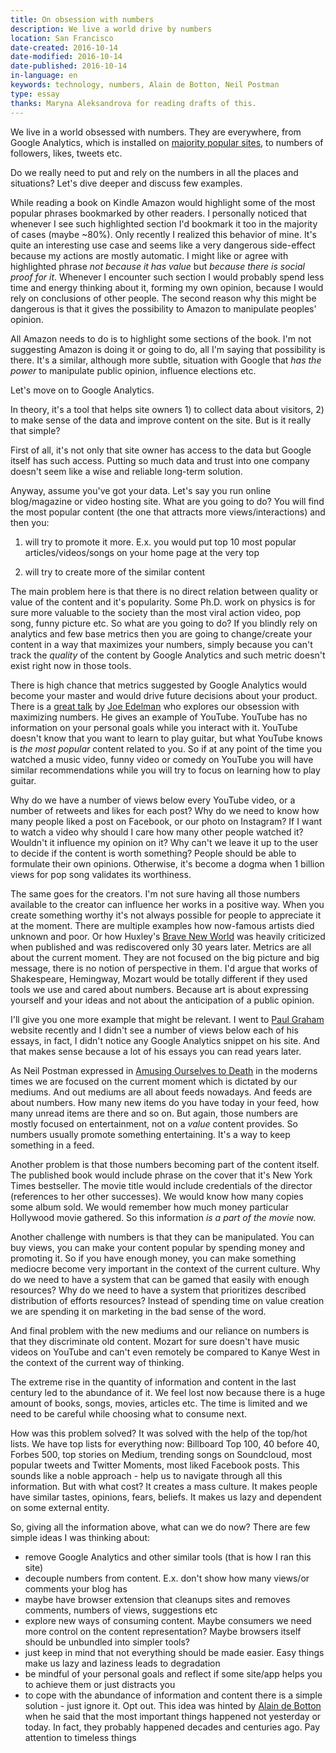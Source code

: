 ```yaml
---
title: On obsession with numbers
description: We live a world drive by numbers
location: San Francisco
date-created: 2016-10-14
date-modified: 2016-10-14
date-published: 2016-10-14
in-language: en
keywords: technology, numbers, Alain de Botton, Neil Postman
type: essay
thanks: Maryna Aleksandrova for reading drafts of this.
---
```


We live in a world obsessed with numbers. They are everywhere, from Google Analytics, which is installed
on [majority popular sites](https://en.wikipedia.org/wiki/Google_Analytics#Popularity), to numbers of followers, likes, tweets etc.

Do we really need to put and rely on the numbers in all the places and situations? Let's dive deeper and discuss few examples.

While reading a book on Kindle Amazon would highlight some of the most popular phrases bookmarked by other readers. I personally noticed that whenever I see such highlighted section I'd bookmark it too in the majority of cases (maybe ~80%). Only recently I realized this behavior of mine. It's quite an interesting use case and seems like a very dangerous side-effect because my actions are mostly automatic. I might like or agree with highlighted phrase *not because it has value* but *because there is social proof for it*. Whenever I encounter such section I would probably spend less time and energy thinking about it, forming my own opinion, because I would rely on conclusions of other people.
The second reason why this might be dangerous is that it gives the possibility to Amazon to manipulate peoples' opinion.

All Amazon needs to do is to highlight some sections of the book. I'm not suggesting Amazon is doing it or going to do, all I'm saying that possibility is there. It's a similar, although more subtle, situation with Google that *has the power* to manipulate public opinion, influence elections etc.

Let's move on to Google Analytics.

In theory, it's a tool that helps site owners 1) to collect data about visitors, 2) to make sense of the data and improve content on the site. But is it really that simple?

First of all, it's not only that site owner has access to the data but Google itself has such access. Putting so much data and trust into one company doesn't seem like a wise and reliable long-term solution.

Anyway, assume you've got your data. Let's say you run online blog/magazine or video hosting site. What are you going to do?
You will find the most popular content (the one that attracts more views/interactions) and then you:

1) will try to promote it more. E.x. you would put top 10 most popular articles/videos/songs on your home page at the very top

2) will try to create more of the similar content

The main problem here is that there is no direct relation between quality or value of the content and it's popularity.
Some Ph.D. work on physics is for sure more valuable to the society than the most viral action video, pop song, funny picture etc. So what are you going to do? If you blindly rely on analytics and few base metrics then you are going to change/create your content in a way that maximizes your numbers, simply because you can't track the *quality* of the content by Google Analytics and such metric doesn't exist right now in those tools.

There is high chance that metrics suggested by Google Analytics would become your master and would drive future decisions about your product. There is a [great talk](http://nxhx.org/maximizing/) by [Joe Edelman](http://nxhx.org/) who explores our obsession with maximizing numbers. He gives an example of YouTube. YouTube has no information on your personal goals while you interact with it. YouTube doesn't know that you want to learn to play guitar, but what YouTube knows is *the most popular* content related to you. So if at any point of the time you watched a music video, funny video or comedy on YouTube you will have similar recommendations while you will try to focus on learning how to play guitar.

Why do we have a number of views below every YouTube video, or a number of retweets and likes for each post? Why do we need to know how many people liked a post on Facebook, or our photo on Instagram? If I want to watch a video why should I care how many other people watched it? Wouldn't it influence my opinion on it?  Why can't we leave it up to the user to decide if the content is worth something? People should be able to formulate their own opinions. Otherwise, it's become a dogma when 1 billion views for pop song validates its worthiness.

The same goes for the creators. I'm not sure having all those numbers available to the creator can influence her works in a positive way. When you create something worthy it's not always possible for people to appreciate it at the moment. There are multiple examples how now-famous artists died unknown and poor. Or how Huxley's [Brave New World](https://www.goodreads.com/book/show/22044026-brave-new-world) was heavily criticized when published and was rediscovered only 30 years later. Metrics are all about the current moment. They are not focused on the big picture and big message, there is no notion of perspective in them.
I'd argue that works of Shakespeare, Hemingway, Mozart would be totally different if they used tools we use and cared about numbers. Because art is about expressing yourself and your ideas and not about the anticipation of a public opinion.

I'll give you one more example that might be relevant. I went to [Paul Graham](http://www.paulgraham.com/vb.html) website recently and I didn't see a number of views below each of his essays, in fact, I didn't notice any Google Analytics snippet on his site. And that makes sense because a lot of his essays you can read years later.

As Neil Postman expressed in [Amusing Ourselves to Death](https://www.goodreads.com/book/show/74034.Amusing_Ourselves_to_Death) in the moderns times we are focused on the current moment which is dictated by our mediums. And out mediums are all about feeds nowadays. And feeds are about numbers. How many new items do you have today in your feed, how many unread items are there and so on. But again, those numbers are mostly focused on entertainment, not on a *value* content provides. So numbers usually promote something entertaining. It's a way to keep something in a feed.

Another problem is that those numbers becoming part of the content itself. The published book would include phrase on the cover that it's New York Times bestseller. The movie title would include credentials of the director (references to her other successes). We would know how many copies some album sold. We would remember how much money particular Hollywood movie gathered. So this information *is a part of the movie* now.

Another challenge with numbers is that they can be manipulated. You can buy views, you can make your content popular by spending money and promoting it. So if you have enough money, you can make something mediocre become very important in the context of the current culture. Why do we need to have a system that can be gamed that easily with enough resources? Why do we need to have a system that prioritizes described distribution of efforts resources? Instead of spending time on value creation we are spending it on marketing in the bad sense of the word.

And final problem with the new mediums and our reliance on numbers is that they discriminate old content. Mozart for sure doesn't have music videos on YouTube and can't even remotely be compared to Kanye West in the context of the current way of thinking.

The extreme rise in the quantity of information and content in the last century led to the abundance of it. We feel lost now  because there is a huge amount of books, songs, movies, articles etc. The time is limited and we need to be careful while choosing what to consume next.

How was this problem solved? It was solved with the help of the top/hot lists. We have top lists for everything now: Billboard Top 100, 40 before 40, Forbes 500, top stories on Medium, trending songs on Soundcloud, most popular tweets and Twitter Moments, most liked Facebook posts.
This sounds like a noble approach - help us to navigate through all this information. But with what cost? It creates a mass culture. It makes people have similar tastes, opinions, fears, beliefs. It makes us lazy and dependent on some external entity.


So, giving all the information above, what can we do now?
There are few simple ideas I was thinking about:

 - remove Google Analytics and other similar tools (that is how I ran this site)
 - decouple numbers from content. E.x. don't show how many views/or comments your blog has
 - maybe have browser extension that cleanups sites and removes comments, numbers of views, suggestions etc
 - explore new ways of consuming content. Maybe consumers we need more control on the content representation? Maybe browsers itself should be unbundled into simpler tools?
 - just keep in mind that not everything should be made easier. Easy things make us lazy and laziness leads to degradation
 - be mindful of your personal goals and reflect if some site/app helps you to achieve them or just distracts you
 - to cope with the abundance of information and content there is a simple solution - just ignore it. Opt out. This idea was hinted by [Alain de Botton](http://alaindebotton.com/) when he said that the most important things happened not yesterday or today. In fact, they probably happened decades and centuries ago. Pay attention to timeless things
